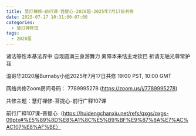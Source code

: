 ```yaml
---
title: 慧灯禅修—前行课-菩提心-2020届-2025年7月17日共修
date: 2025-07-17 10:31:00-07:00
categories:
  - 慧灯禅修班
tags:
  - 2020届
---
```

诸法等性本基法界中 自现圆满三身游舞力 离障本来怙主龙钦巴 祈请无垢光尊常护我

温哥华2020届Burnaby小组2025年7月17日共修 19:00 PST, 10:00 GMT

网络共修Zoom房间号码： 7789995278 (https://zoom.us/j/7789995278)

共修主题：慧灯禅修-菩提心-前行广释107课

前行广释107课-菩提心（https://huidengchanxiu.net/refs/qxgs/qxgs-09ptx#%E5%89%8D%E8%A1%8C%E5%B9%BF%E9%87%8A%E7%AC%AC107%E8%AF%BE）
